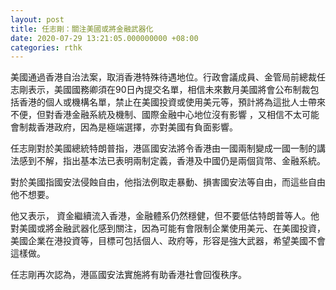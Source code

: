 ```yaml
---
layout: post
title: 任志剛：關注美國或將金融武器化
date: 2020-07-29 13:21:05.000000000 +08:00
categories: rthk
---
```


美國通過香港自治法案，取消香港特殊待遇地位。行政會議成員、金管局前總裁任志剛表示，美國國務卿須在90日內提交名單，相信未來數月美國將會公布制裁包括香港的個人或機構名單，禁止在美國投資或使用美元等，預計將為這批人士帶來不便，但對香港金融系統及機制、國際金融中心地位沒有影響 ，又相信不太可能會制裁香港政府，因為是極端選擇，亦對美國有負面影響。

任志剛對於美國總統特朗普指，港區國安法將令香港由一國兩制變成一國一制的講法感到不解，指出基本法已表明兩制定義，香港及中國仍是兩個貨幣、金融系統。

對於美國指國安法侵蝕自由，他指法例取走暴動、損害國安法等自由，而這些自由他不想要。

他又表示， 資金繼續流入香港，金融體系仍然穩健，但不要低估特朗普等人。他對美國或將金融武器化感到關注，因為可能有會限制企業使用美元、在美國投資，美國企業在港投資等，目標可包括個人、政府等，形容是強大武器，希望美國不會這樣做。

任志剛再次認為，港區國安法實施將有助香港社會回復秩序。
